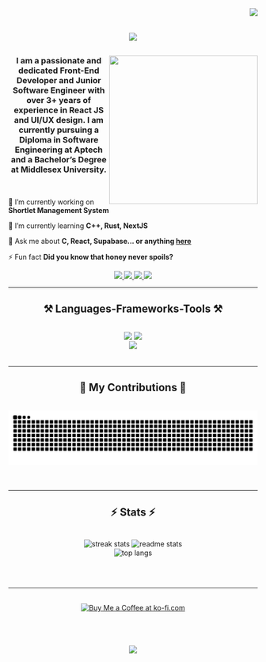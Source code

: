 

<img align="right" src="https://komarev.com/ghpvc/?username=AnonSols&color=blueviolet" />

<h1 align="center">
    <img src="https://readme-typing-svg.herokuapp.com/?font=Righteous&size=35&center=true&vCenter=true&width=500&height=70&duration=4000&lines=Hi+There!+👋;+I'm+Egede+Solomon+Ubeath!;I'm+a+Front-End+Developer;A+UI%2FUX+Designer;A+Junior+Software+Engineer;I'm+a+React+JS+Specialist;" />
</h1>

<div align="center">

 <img align="right" src= "https://i.imgur.com/8zTadcW.png"  width="300" height="300"/>

<h3 align="center">I am a passionate and dedicated Front-End Developer and Junior Software Engineer with over 3+ years of experience in React JS and UI/UX design. I am currently pursuing a Diploma in Software Engineering at Aptech and a Bachelor’s Degree at Middlesex University.</h3>


</div>

<br/>

<div align="left">
 
 🔭 I’m currently working on **Shortlet Management System**
 
 🌱 I’m currently learning **C++, Rust, NextJS**

💬 Ask me about **C, React, Supabase... or anything [here](https://github.com/AnonSols/AnonSols/issues)**

⚡ Fun fact **Did you know that honey never spoils?**

 </div>




 
<div align="center"> 
  <a href="mailto:soloschmail@gmail.com">
    <img src="https://img.shields.io/badge/Gmail-333333?style=for-the-badge&logo=gmail&logoColor=red" />
  </a>
  <a href="https://www.linkedin.com/in/egede-solomon-32766a23a/" target="_blank">
    <img src="https://img.shields.io/badge/LinkedIn-0077B5?style=for-the-badge&logo=linkedin&logoColor=white" target="_blank" />
  </a>
  <a href="#" target="_blank">
     <img src="https://img.shields.io/badge/Portfolio-FF5722?style=for-the-badge&logo=todoist&logoColor=white" target="_blank" /> <!-- sqlite, safari, google-chrome are other good icon options -->
  </a>
  <a href="https://x.com/sigma_ubeath" target="_blank">
     <img src="https://img.shields.io/badge/x-333333?style=for-the-badge&logo=X&logoColor=white" target="_blank" /> <!-- sqlite, safari, google-chrome are other good icon options -->
  </a>
 
</div>

 <hr/>
 
<h2 align="center">⚒️ Languages-Frameworks-Tools ⚒️</h2>
<br/>
<div align="center">
    <img src="https://skillicons.dev/icons?i=react,cpp,mui,html,css,vscode,github,figma,tailwind,git" />
    <img src="https://skillicons.dev/icons?i=nodejs,python,javascript,typescript,express,supabase,mongodb,c,redux,nextjs,rust" /><br>
</div>
<div align="center">
    <img src="https://media.giphy.com/media/13HgwGsXF0aiGY/giphy.gif" />

</div>

<br/>
<hr/>

<div align="center">
  <h2>🐍 My Contributions 🐍</h2>
  <br>
  <img alt="snake eating my contributions" src="https://raw.githubusercontent.com/AnonSols/AnonSols/output/github-contribution-grid-snake.svg" />
<!--   <img alt="snake eating my contributions" src="https://raw.githubusercontent.com/salesp07/salesp07/output/github-contribution-grid-snake.svg" /> -->
  <br/><br/><br/>
</div>

<hr/>

<h2 align="center">⚡ Stats ⚡</h2>
<br>
<div align=center>
  <img width=390 src="https://github-readme-streak-stats.herokuapp.com/?user=AnonSols&count_private=true&theme=react&border_radius=10" alt="streak stats"/>

  <img width=390 src="https://github-readme-stats.vercel.app/api/top-langs/?username=AnonSols&layout=compact&theme=react&rank_icon=github&border_radius=10" alt="readme stats" />
<!--  <img width=390 src="https://github-readme-stats.vercel.app/api/top-langs/?username=AnonSols&count_private=true&show_icons=true&theme=react&rank_icon=github&border_radius=10" alt="readme stats" /> -->
  
<br />
    
  <img width=325 align="center" src="https://github-readme-stats.vercel.app/api?username=AnonSols&hide=HTML&langs_count=10&layout=compact&theme=react&border_radius=10&size_weight=0.5&count_weight=0.5&exclude_repo=github-readme-stats" alt="top langs"/>
</div>

</div>

<br/><br/>

<hr/>

<br/>
<div align="center">
<a href='https://ko-fi.com/egedesolomon' target='_blank'><img height='64' style='border:0px;height:64px;' src='https://storage.ko-fi.com/cdn/kofi1.png?v=3' border='0' alt='Buy Me a Coffee at ko-fi.com' /></a>
</div>

<br/>

<h1 align="center">
    <img src="https://readme-typing-svg.herokuapp.com/?font=Righteous&size=35&center=true&vCenter=true&width=500&height=70&duration=4000&lines=Thanks+for+passing+by+❤️" />
</h1>

